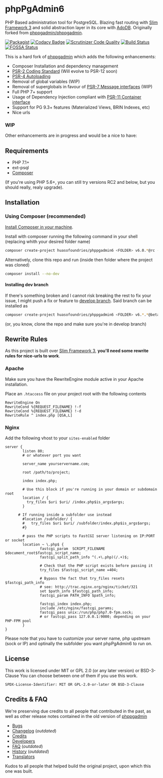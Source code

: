 # phpPgAdmin6

PHP Based administration tool for PostgreSQL. Blazing fast routing with [Slim Framework 3](https://www.slimframework.com/) and solid abstraction layer in its core with [AdoDB](https://adodb.org/). Originally forked from [phppgadmin/phppgadmin](https://github.com/phppgadmin/phppgadmin).

[![Packagist](https://img.shields.io/packagist/dm/huasofoundries/phppgadmin6.svg)](https://packagist.org/packages/huasofoundries/phppgadmin6)
[![Codacy Badge](https://api.codacy.com/project/badge/Grade/289a56c1c7d94216b3d089c220689e9e)](https://www.codacy.com/app/amenadiel/phpPgAdmin6?utm_source=github.com&utm_medium=referral&utm_content=HuasoFoundries/phpPgAdmin6&utm_campaign=Badge_Grade)
[![Scrutinizer Code Quality](https://scrutinizer-ci.com/g/HuasoFoundries/phpPgAdmin6/badges/quality-score.png?b=develop)](https://scrutinizer-ci.com/g/HuasoFoundries/phpPgAdmin6/?branch=develop)
[![Build Status](https://scrutinizer-ci.com/g/HuasoFoundries/phpPgAdmin6/badges/build.png?b=develop)](https://scrutinizer-ci.com/g/HuasoFoundries/phpPgAdmin6/build-status/develop)
[![FOSSA Status](https://app.fossa.io/api/projects/git%2Bgithub.com%2FHuasoFoundries%2FphpPgAdmin6.svg?type=shield)](https://app.fossa.io/projects/git%2Bgithub.com%2FHuasoFoundries%2FphpPgAdmin6?ref=badge_shield)

This is a hard fork of [phppgadmin](https://github.com/phppgadmin/phppgadmin) which adds the following enhancements:

-   Composer Installation and dependency management
-   [PSR-2 Coding Standard](https://www.php-fig.org/psr/psr-2) (Will evolve to PSR-12 soon)
-   [PSR-4 Autoloading](https://www.php-fig.org/psr/psr-4)
-   Removal of global variables (WIP)
-   Removal of superglobals in favour of [PSR-7 Message interfaces](http://www.php-fig.org/psr/psr-7/) (WIP)
-   Full PHP 7+ support
-   Usage of Dependency Injection compliant with [PSR-11 Container interface](http://www.php-fig.org/psr/psr-11/)
-   Support for PG 9.3+ features (Materialized Views, BRIN Indexes, etc)
-   Nice urls

### WIP

Other enhancements are in progress and would be a nice to have:

## Requirements

-   PHP 7.1+
-   ext-psql
-   [Composer](https://getcomposer.org/download/)

(If you're using PHP 5.6+, you can still try versions RC2 and below, but you should really, realy upgrade).

## Installation

### Using Composer (recommended)

[Install Composer in your machine](https://getcomposer.org/download/).

Install with composer running the following command in your shell (replacing <FOLDER> whith your desired folder name)

```sh
composer create-project huasofoundries/phppgadmin6 <FOLDER> v6.0.*@rc --no-dev --prefer-dist
```

Alternatively, clone this repo and run (inside then folder where the project was cloned)

```sh
composer install --no-dev
```

#### Installing dev branch

If there's something broken and I cannot risk breaking the rest to fix your issue, I might push a fix or feature to [develop branch](https://github.com/HuasoFoundries/phpPgAdmin6/tree/develop). Said branch can be installed as

```sh
composer create-project huasofoundries/phppgadmin6 <FOLDER> v6.*.*@beta --no-dev --prefer-dist
```

(or, you know, clone the repo and make sure you're in develop branch)

## Rewrite Rules

As this project is built over [Slim Framework 3](https://www.slimframework.com/), **you'll need some rewrite rules for nice-urls to work**.

### Apache

Make sure you have the RewriteEngine module active in your Apache installation.

Place an `.htaccess` file on your project root with the following contents

```
RewriteEngine On
RewriteCond %{REQUEST_FILENAME} !-f
RewriteCond %{REQUEST_FILENAME} !-d
RewriteRule ^ index.php [QSA,L]

```

### Nginx

Add the following vhost to your `sites-enabled` folder

```
server {
        listen 80;
        # or whatever port you want

        server_name yourservername.com;

        root /path/to/project;

        index index.php;

        # Use this block if you're running in your domain or subdomain root
        location / {
          try_files $uri $uri/ /index.php$is_args$args;
        }

      # If running inside a subfolder use instead
        #location /subfolder/ {
        #   try_files $uri $uri/ /subfolder/index.php$is_args$args;
        #}

        # pass the PHP scripts to FastCGI server listening on IP:PORT or socket
        location ~ \.php$ {
                fastcgi_param  SCRIPT_FILENAME    $document_root$fastcgi_script_name;
                fastcgi_split_path_info ^(.+\.php)(/.+)$;

                # Check that the PHP script exists before passing it
                try_files $fastcgi_script_name =404;

                # Bypass the fact that try_files resets $fastcgi_path_info
                # see: http://trac.nginx.org/nginx/ticket/321
                set $path_info $fastcgi_path_info;
                fastcgi_param PATH_INFO $path_info;

                fastcgi_index index.php;
                include /etc/nginx/fastcgi_params;
                fastcgi_pass unix:/run/php/php7.0-fpm.sock;
                # or fastcgi_pass 127.0.0.1:9000; depending on your PHP-FPM pool
        }
}
```

Please note that you have to customize your server name, php upstream (sock or IP) and optinally the subfolder you want phpPgAdmin6 to run on.

## License

This work is licensed under MIT or GPL 2.0 (or any later version) or BSD-3-Clause
You can choose between one of them if you use this work.

`SPDX-License-Identifier: MIT OR GPL-2.0-or-later OR BSD-3-Clause`

## Credits & FAQ

We're preserving due credits to all people that contributed in the past, as well as other release notes
contained in the old version of [phppgadmin](https://github.com/phppgadmin/phppgadmin)

-   [Bugs](docs/BUGS.md)
-   [Changelog](docs/CHANGELOG.md) (_outdated_)
-   [Credits](docs/CREDITS.md)
-   [Developers](docs/DEVELOPERS.md)
-   [FAQ](docs/FAQ.md) (_outdated_)
-   [History](docs/HISTORY.md) (_outdated_)
-   [Translators](docs/TRANSLATORS.md)

Kudos to all people that helped build the original project, upon which this one was built.
